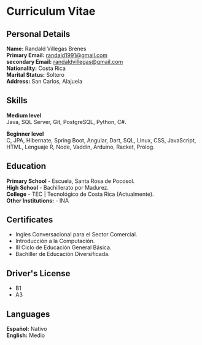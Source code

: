 # Curriculum Vitae

## Personal Details

**Name:** Randald Villegas Brenes <br>
**Primary Email:** randald1991@gmail.com  <br>
**secondary Email:** randaldvillegas@gmail.com  <br>
**Nationality:** Costa Rica  <br>
**Marital Status:** Soltero  <br>
**Address:** San Carlos, Alajuela <br>

## Skills

**Medium level** <br>
Java, SQL Server, Git, PostgreSQL, Python, C#.

**Beginner level** <br>
C, JPA, Hibernate, Spring Boot, Angular, Dart, SQL, Linux, CSS, JavaScript, HTML, Lenguaje R, Node, Vaddin, Arduino, Racket, Prolog.


## Education

**Primary School** - Escuela, Santa Rosa de Pocosol. <br>
**High School** - Bachillerato por Madurez. <br>
**College** - TEC | Tecnológico de Costa Rica (Actualmente). <br>
**Other Institutions:** - INA <br>


## Certificates

- Ingles Conversacional para el Sector Comercial.
- Introducción a la Computación.
- III Ciclo de Educación General Básica.
- Bachiller de Educación Diversificada.


## Driver's License

- B1
- A3


## Languages

**Español:** Nativo <br>
**English:** Medio <br>

